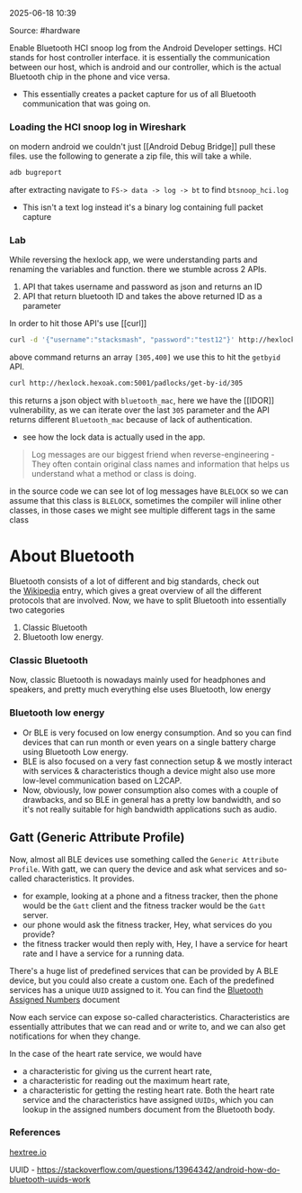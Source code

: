 
2025-06-18 10:39

Source: #hardware 

Enable Bluetooth HCI snoop log from the Android Developer settings. HCI stands for host controller interface. it is essentially the communication between our host, which is android and our controller, which is the actual Bluetooth chip in the phone and vice versa. 
- This essentially creates a packet capture for us of all Bluetooth communication that was going on. 
### Loading the HCI snoop log in Wireshark

on modern android we couldn't just [[Android Debug Bridge]] pull these files.
use the following to generate a zip file, this will take a while.
```powershell 
adb bugreport
``` 
after extracting navigate to `FS-> data -> log -> bt` to find `btsnoop_hci.log`

- This isn't a text log instead it's a binary log containing full packet capture
### Lab

While reversing the hexlock app, we were understanding parts and renaming the variables and function.
there we stumble across 2 APIs.
1. API that takes username and password as json and returns an ID
2. API that return bluetooth ID and takes the above returned ID as a parameter

In order to hit those API's use [[curl]] 
```sh
curl -d '{"username":"stacksmash", "password":"test12"}' http://hexlock.hexoak.com:5001/user/locks -H 'Content-Type: application/json'
```
above command returns an array `[305,400]`
we use this to hit the `getbyid` API.
```sh
curl http://hexlock.hexoak.com:5001/padlocks/get-by-id/305
```
this returns a json object with `bluetooth_mac`, here we have the [[IDOR]] vulnerability, as we can iterate over the last `305` parameter and the API returns different `Bluetooth_mac` because of lack of authentication.

- see how the lock data is actually used in the app.

> Log messages are our biggest friend when reverse-engineering - They often contain original class names and information that helps us understand what a method or class is doing.

in the source code we can see lot of log messages have `BLELOCK` so we can assume that this class is `BLELOCK`, sometimes the compiler will inline other classes, in those cases we might see multiple different tags in the same class

# About Bluetooth

Bluetooth consists of a lot of different and big standards, check out the [Wikipedia](https://en.wikipedia.org/wiki/Bluetooth) entry, which gives a great overview of all the different protocols that are involved. Now, we have to split Bluetooth into essentially two categories
1. Classic Bluetooth 
2. Bluetooth low energy.
### Classic Bluetooth

Now, classic Bluetooth is nowadays mainly used for headphones and speakers, and pretty much everything else uses Bluetooth, low energy
### Bluetooth low energy

- Or BLE is very focused on low energy consumption. And so you can find devices that can run month or even years on a single battery charge using Bluetooth Low energy.
- BLE is also focused on a very fast connection setup & we mostly interact with services & characteristics though a device might also use more low-level communication based on L2CAP.
- Now, obviously, low power consumption also comes with a couple of drawbacks, and so BLE in general has a pretty low bandwidth, and so it's not really suitable for high bandwidth applications such as audio.
## Gatt (Generic Attribute Profile)

Now, almost all BLE devices use something called the `Generic Attribute Profile`. With gatt, we can query the device and ask what services and so-called characteristics. It provides. 
- for example, looking at a phone and a fitness tracker, then the phone would be the `Gatt` client and the fitness tracker would be the `Gatt` server. 
- our phone would ask the fitness tracker, Hey, what services do you provide?
- the fitness tracker would then reply with, Hey, I have a service for heart rate and I have a service for a running data.

There's a huge list of predefined services that can be provided by A BLE device, but you could also create a custom one. Each of the predefined services has a unique `UUID` assigned to it. You can find the [Bluetooth Assigned Numbers](https://www.bluetooth.com/specifications/assigned-numbers/) document

Now each service can expose so-called characteristics. Characteristics are essentially attributes that we can read and or write to, and we can also get notifications for when they change. 

In the case of the heart rate service, we would have 
- a characteristic for giving us the current heart rate,
- a characteristic for reading out the maximum heart rate,
- a characteristic for getting the resting heart rate. 
Both the heart rate service and the characteristics have assigned `UUIDs`, which you can lookup in the assigned numbers document from the Bluetooth body.
 



### References
[hextree.io](https://app.hextree.io/courses/android-bluetooth-reversing/bluetooth-basics)

UUID - https://stackoverflow.com/questions/13964342/android-how-do-bluetooth-uuids-work
